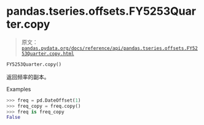 # pandas.tseries.offsets.FY5253Quarter.copy

> 原文：[`pandas.pydata.org/docs/reference/api/pandas.tseries.offsets.FY5253Quarter.copy.html`](https://pandas.pydata.org/docs/reference/api/pandas.tseries.offsets.FY5253Quarter.copy.html)

```py
FY5253Quarter.copy()
```

返回频率的副本。

Examples

```py
>>> freq = pd.DateOffset(1)
>>> freq_copy = freq.copy()
>>> freq is freq_copy
False 
```

